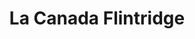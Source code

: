 ---
title: La Canada Flintridge
url: /la-canada-flintridge/
latitude: 34.203
longitude: -118.199
---